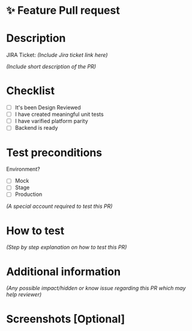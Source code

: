 # ✨ Feature Pull request

# Description
JIRA Ticket:  _(Include Jira ticket link here)_

_(Include short description of the PR)_

# Checklist
- [ ] It's been Design Reviewed
- [ ] I have created meaningful unit tests
- [ ] I have varified platform parity
- [ ] Backend is ready

# Test preconditions
Environment?
- [ ] Mock
- [ ] Stage
- [ ] Production

_(A special account required to test this PR)_

# How to test
_(Step by step explanation on how to test this PR)_

# Additional information
_(Any possible impact/hidden or know issue regarding this PR which may help reviewer)_

# Screenshots [Optional]

